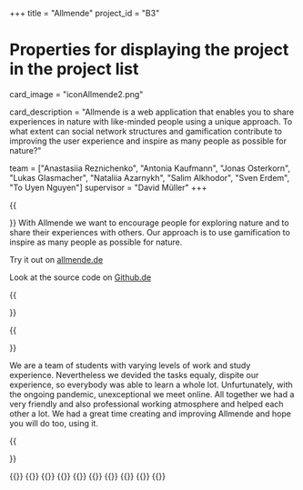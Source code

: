 +++
title = "Allmende"
project_id = "B3"

# Properties for displaying the project in the project list
card_image = "iconAllmende2.png"

card_description = "Allmende is a web application that enables you to share experiences in nature with like-minded people using a unique approach. To what extent can social network structures and gamification contribute to improving the user experience and inspire as many people as possible for nature?"




team = ["Anastasiia Reznichenko", "Antonia Kaufmann", "Jonas Osterkorn", "Lukas Glasmacher", "Nataliia Azarnykh", "Salim Alkhodor", "Sven Erdem", "To Uyen Nguyen"]
supervisor = "David Müller"
+++





{{<section title="Our Goal">}}
With Allmende we want to encourage people for exploring nature and to share their experiences with others. Our approach is to use gamification to inspire as many people as possible for nature.

Try it out on [allmende.de](http://generic-sauce.de:5000/login)

Look at the source code on [Github.de](https://github.com/allmende-app/frontend)




{{</section>}}

{{<section title="The Team">}}

We are a team of students with varying levels of work and study experience. Nevertheless we devided the tasks equaly, dispite our experience, so everybody was able to learn a whole lot. Unfurtunately, with the ongoing pandemic, unexceptional we meet online. All together we had a very friendly and also professional working atmosphere and helped each other a lot. We had a great time creating and improving Allmende and hope you will do too, using it.

{{</section >}}

{{<gallery>}}
{{<team-member image="Anastasiia.jpg" name="Anastasiia">}}
{{<team-member image="Antonia.jpg" name="Antonia">}}
{{<team-member image="Jonas.jpg" name="Jonas">}}
{{<team-member image="Lukas.jpg" name="Lukas">}}
{{<team-member image="Nataliia.jpg" name="Nataliia">}}
{{<team-member image="Salim.JPG" name="Salim">}}
{{<team-member image="Sven.jpg" name="Sven">}}
{{<team-member image="Uyen.jpg" name="To Uyen">}}
{{</gallery>}}

